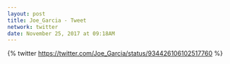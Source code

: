 ```yaml
---
layout: post
title: Joe_Garcia - Tweet
network: twitter
date: November 25, 2017 at 09:18AM
---
```

{% twitter https://twitter.com/Joe_Garcia/status/934426106102517760 %}
